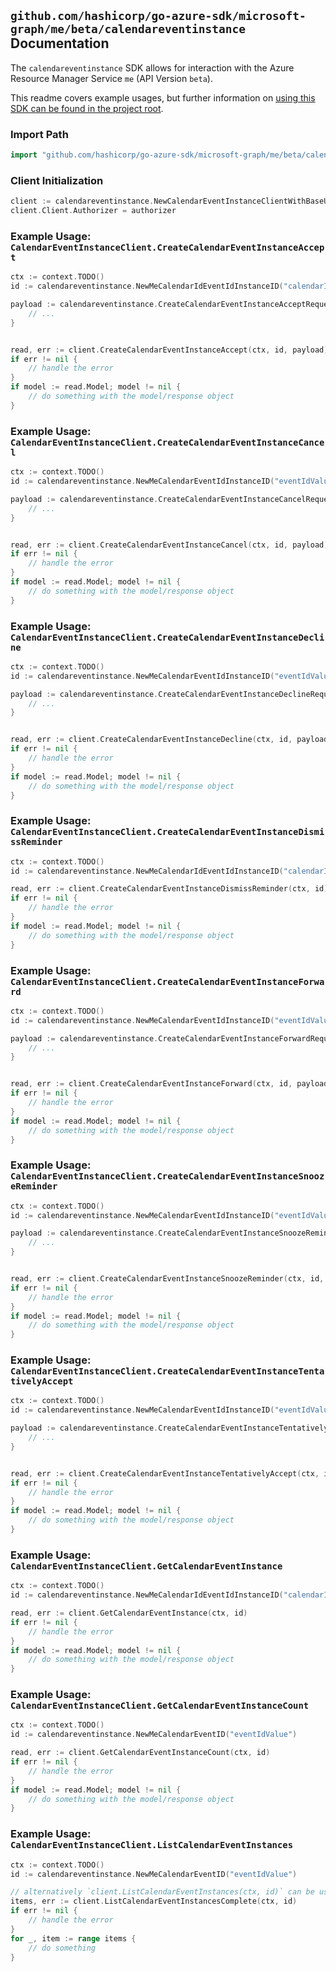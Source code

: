 
## `github.com/hashicorp/go-azure-sdk/microsoft-graph/me/beta/calendareventinstance` Documentation

The `calendareventinstance` SDK allows for interaction with the Azure Resource Manager Service `me` (API Version `beta`).

This readme covers example usages, but further information on [using this SDK can be found in the project root](https://github.com/hashicorp/go-azure-sdk/tree/main/docs).

### Import Path

```go
import "github.com/hashicorp/go-azure-sdk/microsoft-graph/me/beta/calendareventinstance"
```


### Client Initialization

```go
client := calendareventinstance.NewCalendarEventInstanceClientWithBaseURI("https://management.azure.com")
client.Client.Authorizer = authorizer
```


### Example Usage: `CalendarEventInstanceClient.CreateCalendarEventInstanceAccept`

```go
ctx := context.TODO()
id := calendareventinstance.NewMeCalendarIdEventIdInstanceID("calendarIdValue", "eventIdValue", "eventId1Value")

payload := calendareventinstance.CreateCalendarEventInstanceAcceptRequest{
	// ...
}


read, err := client.CreateCalendarEventInstanceAccept(ctx, id, payload)
if err != nil {
	// handle the error
}
if model := read.Model; model != nil {
	// do something with the model/response object
}
```


### Example Usage: `CalendarEventInstanceClient.CreateCalendarEventInstanceCancel`

```go
ctx := context.TODO()
id := calendareventinstance.NewMeCalendarEventIdInstanceID("eventIdValue", "eventId1Value")

payload := calendareventinstance.CreateCalendarEventInstanceCancelRequest{
	// ...
}


read, err := client.CreateCalendarEventInstanceCancel(ctx, id, payload)
if err != nil {
	// handle the error
}
if model := read.Model; model != nil {
	// do something with the model/response object
}
```


### Example Usage: `CalendarEventInstanceClient.CreateCalendarEventInstanceDecline`

```go
ctx := context.TODO()
id := calendareventinstance.NewMeCalendarEventIdInstanceID("eventIdValue", "eventId1Value")

payload := calendareventinstance.CreateCalendarEventInstanceDeclineRequest{
	// ...
}


read, err := client.CreateCalendarEventInstanceDecline(ctx, id, payload)
if err != nil {
	// handle the error
}
if model := read.Model; model != nil {
	// do something with the model/response object
}
```


### Example Usage: `CalendarEventInstanceClient.CreateCalendarEventInstanceDismissReminder`

```go
ctx := context.TODO()
id := calendareventinstance.NewMeCalendarIdEventIdInstanceID("calendarIdValue", "eventIdValue", "eventId1Value")

read, err := client.CreateCalendarEventInstanceDismissReminder(ctx, id)
if err != nil {
	// handle the error
}
if model := read.Model; model != nil {
	// do something with the model/response object
}
```


### Example Usage: `CalendarEventInstanceClient.CreateCalendarEventInstanceForward`

```go
ctx := context.TODO()
id := calendareventinstance.NewMeCalendarEventIdInstanceID("eventIdValue", "eventId1Value")

payload := calendareventinstance.CreateCalendarEventInstanceForwardRequest{
	// ...
}


read, err := client.CreateCalendarEventInstanceForward(ctx, id, payload)
if err != nil {
	// handle the error
}
if model := read.Model; model != nil {
	// do something with the model/response object
}
```


### Example Usage: `CalendarEventInstanceClient.CreateCalendarEventInstanceSnoozeReminder`

```go
ctx := context.TODO()
id := calendareventinstance.NewMeCalendarEventIdInstanceID("eventIdValue", "eventId1Value")

payload := calendareventinstance.CreateCalendarEventInstanceSnoozeReminderRequest{
	// ...
}


read, err := client.CreateCalendarEventInstanceSnoozeReminder(ctx, id, payload)
if err != nil {
	// handle the error
}
if model := read.Model; model != nil {
	// do something with the model/response object
}
```


### Example Usage: `CalendarEventInstanceClient.CreateCalendarEventInstanceTentativelyAccept`

```go
ctx := context.TODO()
id := calendareventinstance.NewMeCalendarEventIdInstanceID("eventIdValue", "eventId1Value")

payload := calendareventinstance.CreateCalendarEventInstanceTentativelyAcceptRequest{
	// ...
}


read, err := client.CreateCalendarEventInstanceTentativelyAccept(ctx, id, payload)
if err != nil {
	// handle the error
}
if model := read.Model; model != nil {
	// do something with the model/response object
}
```


### Example Usage: `CalendarEventInstanceClient.GetCalendarEventInstance`

```go
ctx := context.TODO()
id := calendareventinstance.NewMeCalendarIdEventIdInstanceID("calendarIdValue", "eventIdValue", "eventId1Value")

read, err := client.GetCalendarEventInstance(ctx, id)
if err != nil {
	// handle the error
}
if model := read.Model; model != nil {
	// do something with the model/response object
}
```


### Example Usage: `CalendarEventInstanceClient.GetCalendarEventInstanceCount`

```go
ctx := context.TODO()
id := calendareventinstance.NewMeCalendarEventID("eventIdValue")

read, err := client.GetCalendarEventInstanceCount(ctx, id)
if err != nil {
	// handle the error
}
if model := read.Model; model != nil {
	// do something with the model/response object
}
```


### Example Usage: `CalendarEventInstanceClient.ListCalendarEventInstances`

```go
ctx := context.TODO()
id := calendareventinstance.NewMeCalendarEventID("eventIdValue")

// alternatively `client.ListCalendarEventInstances(ctx, id)` can be used to do batched pagination
items, err := client.ListCalendarEventInstancesComplete(ctx, id)
if err != nil {
	// handle the error
}
for _, item := range items {
	// do something
}
```
